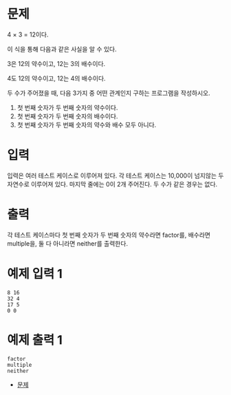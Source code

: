 # 문제

4 × 3 = 12이다.

이 식을 통해 다음과 같은 사실을 알 수 있다.

3은 12의 약수이고, 12는 3의 배수이다.

4도 12의 약수이고, 12는 4의 배수이다.

두 수가 주어졌을 때, 다음 3가지 중 어떤 관계인지 구하는 프로그램을 작성하시오.

1. 첫 번째 숫자가 두 번째 숫자의 약수이다.
1. 첫 번째 숫자가 두 번째 숫자의 배수이다.
1. 첫 번째 숫자가 두 번째 숫자의 약수와 배수 모두 아니다.

# 입력

입력은 여러 테스트 케이스로 이루어져 있다. 각 테스트 케이스는 10,000이 넘지않는 두 자연수로 이루어져 있다. 마지막 줄에는 0이 2개 주어진다. 두 수가 같은 경우는 없다.

# 출력

각 테스트 케이스마다 첫 번째 숫자가 두 번째 숫자의 약수라면 factor를, 배수라면 multiple을, 둘 다 아니라면 neither를 출력한다.



# 예제 입력 1
```
8 16
32 4
17 5
0 0
```
# 예제 출력 1
```
factor
multiple
neither
```

- <a href="https://www.acmicpc.net/problem/5086" title="문제" target="_blank">문제</a>